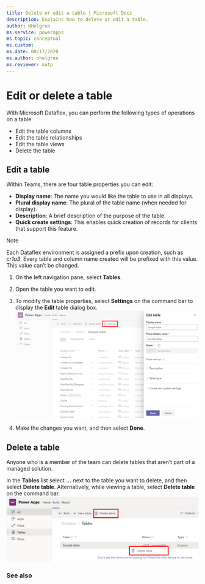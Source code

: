 ```yaml
---
title: Delete or edit a table | Microsoft Docs
description: Explains how to delete or edit a table.
author: NHelgren
ms.service: powerapps
ms.topic: conceptual
ms.custom: 
ms.date: 08/17/2020
ms.author: nhelgren
ms.reviewer: matp
---
```


# Edit or delete a table
With Microsoft Dataflex, you can perform the following types of operations on a table:
- Edit the table columns
- Edit the table relationships
- Edit the table views
- Delete the table

## Edit a table

Within Teams, there are four table properties you can edit:

- **Display name**: The name you would like the table to use in all displays.
- **Plural display name**: The plural of the table name (when needed for display).
- **Description**: A brief description of the purpose of the table.
- **Quick create settings**: This enables quick creation of records for clients that support this feature.

> [!NOTE]
> Each Dataflex environment is assigned a prefix upon creation, such as *cr1a3*. Every table and column name created will be prefixed with this value. This value can’t be changed.

1. On the left navigation pane, select **Tables**.
2. Open the table you want to edit. 
3. To modify the table properties, select **Settings** on the command bar to display the **Edit** table dialog box.
    ![Edit table](media/edit-table1.png)

4. Make the changes you want, and then select **Done**.
 
## Delete a table
Anyone who is a member of the team can delete tables that aren’t part of a managed solution.

In the **Tables** list select **…** next to the table you want to delete, and then select **Delete table**. Alternatively, while viewing a table, select **Delete table** on the command bar.
![Delete table](media/delete-table.png)


### See also
